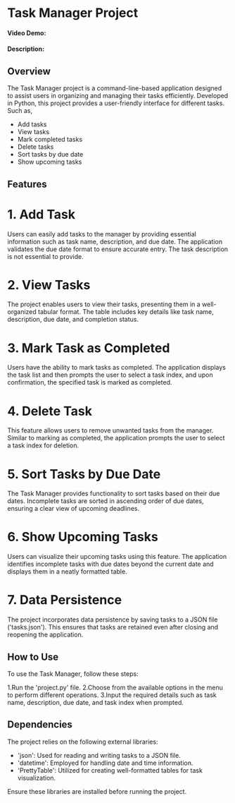 # **Task Manager Project**

#### Video Demo:  <URL HERE>
#### Description:

## Overview
The Task Manager project is a command-line-based application designed to assist users in organizing and managing their tasks efficiently. Developed in Python, this project provides a user-friendly interface for different tasks. Such as,
* Add tasks
* View tasks
* Mark completed tasks
* Delete tasks
* Sort tasks by due date
* Show upcoming tasks

## Features
# **1. Add Task**

Users can easily add tasks to the manager by providing essential information such as task name, description, and due date. The application validates the due date format to ensure accurate entry. The task description is not essential to provide.

# **2. View Tasks**

The project enables users to view their tasks, presenting them in a well-organized tabular format. The table includes key details like task name, description, due date, and completion status.

# **3. Mark Task as Completed**

Users have the ability to mark tasks as completed. The application displays the task list and then prompts the user to select a task index, and upon confirmation, the specified task is marked as completed.

# **4. Delete Task**

This feature allows users to remove unwanted tasks from the manager. Similar to marking as completed, the application prompts the user to select a task index for deletion.

# **5. Sort Tasks by Due Date**

The Task Manager provides functionality to sort tasks based on their due dates. Incomplete tasks are sorted in ascending order of due dates, ensuring a clear view of upcoming deadlines.

# **6. Show Upcoming Tasks**

Users can visualize their upcoming tasks using this feature. The application identifies incomplete tasks with due dates beyond the current date and displays them in a neatly formatted table.

# **7. Data Persistence**

The project incorporates data persistence by saving tasks to a JSON file ('tasks.json'). This ensures that tasks are retained even after closing and reopening the application.

## How to Use

To use the Task Manager, follow these steps:

1.Run the 'project.py' file.
2.Choose from the available options in the menu to perform different operations.
3.Input the required details such as task name, description, due date, and task index when prompted.

## Dependencies

The project relies on the following external libraries:

* 'json': Used for reading and writing tasks to a JSON file.
* 'datetime': Employed for handling date and time information.
* 'PrettyTable': Utilized for creating well-formatted tables for task visualization.

Ensure these libraries are installed before running the project.

